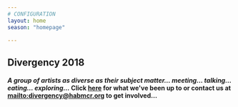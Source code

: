 ```yaml
---
# CONFIGURATION
layout: home
season: "homepage"

---  
```



## Divergency 2018


#### *A group of artists as diverse as their subject matter… meeting… talking… eating… exploring…* Click [here](/current/2016/6oct/) for what we've been up to or contact us at <mailto:divergency@habmcr.org> to get involved…    